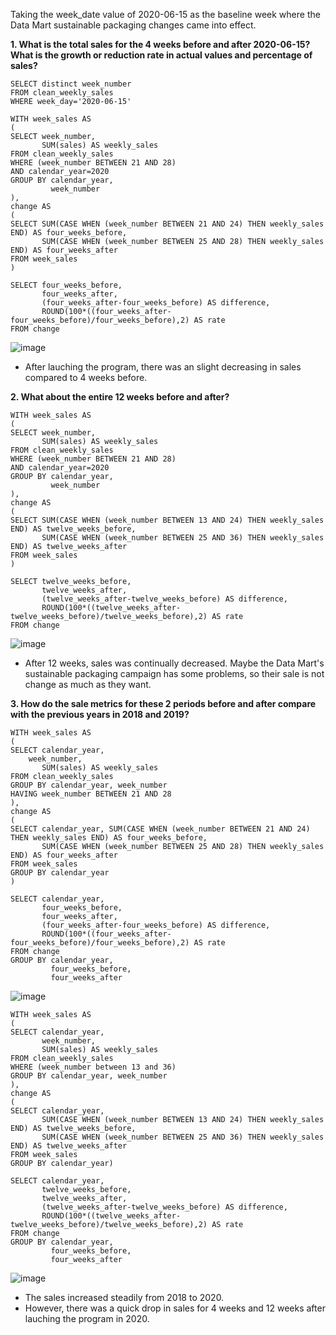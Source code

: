 Taking the week_date value of 2020-06-15 as the baseline week where the Data Mart sustainable packaging changes came into effect.

__1. What is the total sales for the 4 weeks before and after 2020-06-15? What is the growth or reduction rate in actual values and percentage of sales?__
```
SELECT distinct week_number
FROM clean_weekly_sales                 
WHERE week_day='2020-06-15'    

WITH week_sales AS 
(
SELECT week_number, 
       SUM(sales) AS weekly_sales
FROM clean_weekly_sales                                    
WHERE (week_number BETWEEN 21 AND 28)
AND calendar_year=2020
GROUP BY calendar_year,
         week_number                                   
),                                  
change AS
(                                  
SELECT SUM(CASE WHEN (week_number BETWEEN 21 AND 24) THEN weekly_sales END) AS four_weeks_before, 
       SUM(CASE WHEN (week_number BETWEEN 25 AND 28) THEN weekly_sales END) AS four_weeks_after 
FROM week_sales
)                 
                                  
SELECT four_weeks_before, 
       four_weeks_after, 
       (four_weeks_after-four_weeks_before) AS difference,
       ROUND(100*((four_weeks_after-four_weeks_before)/four_weeks_before),2) AS rate
FROM change     
```
![image](https://user-images.githubusercontent.com/89729029/136660748-74ecb214-e012-4734-ac19-7918ac0ecbf0.png)

- After lauching the program, there was an slight decreasing in sales compared to 4 weeks before.

__2. What about the entire 12 weeks before and after?__
```
WITH week_sales AS 
(
SELECT week_number, 
       SUM(sales) AS weekly_sales
FROM clean_weekly_sales                                    
WHERE (week_number BETWEEN 21 AND 28)
AND calendar_year=2020
GROUP BY calendar_year,
         week_number 
),                                  
change AS
(                                  
SELECT SUM(CASE WHEN (week_number BETWEEN 13 AND 24) THEN weekly_sales END) AS twelve_weeks_before, 
       SUM(CASE WHEN (week_number BETWEEN 25 AND 36) THEN weekly_sales END) AS twelve_weeks_after 
FROM week_sales
)                 
                                  
SELECT twelve_weeks_before, 
       twelve_weeks_after, 
       (twelve_weeks_after-twelve_weeks_before) AS difference,
       ROUND(100*((twelve_weeks_after-twelve_weeks_before)/twelve_weeks_before),2) AS rate
FROM change                                    
```
![image](https://user-images.githubusercontent.com/89729029/136660823-84012ea8-9f33-4b5e-bb3b-8b1bed4b61a0.png)
- After 12 weeks, sales was continually decreased. Maybe the Data Mart's sustainable packaging campaign has some problems, so their sale is not change as much as they want.

__3. How do the sale metrics for these 2 periods before and after compare with the previous years in 2018 and 2019?__
```
WITH week_sales AS 
(
SELECT calendar_year,
  	week_number, 
       SUM(sales) AS weekly_sales
FROM clean_weekly_sales                                    
GROUP BY calendar_year, week_number                                   
HAVING week_number BETWEEN 21 AND 28
),                                  
change AS
(                                  
SELECT calendar_year, SUM(CASE WHEN (week_number BETWEEN 21 AND 24) THEN weekly_sales END) AS four_weeks_before, 
       SUM(CASE WHEN (week_number BETWEEN 25 AND 28) THEN weekly_sales END) AS four_weeks_after 
FROM week_sales
GROUP BY calendar_year
)                 
                                  
SELECT calendar_year,
       four_weeks_before, 
       four_weeks_after, 
       (four_weeks_after-four_weeks_before) AS difference,
       ROUND(100*((four_weeks_after-four_weeks_before)/four_weeks_before),2) AS rate
FROM change
GROUP BY calendar_year, 
         four_weeks_before, 
         four_weeks_after
```
![image](https://user-images.githubusercontent.com/89729029/136660620-126e3cc2-56e8-4cb6-93b3-5bdf0f639dc7.png)

```
WITH week_sales AS 
(
SELECT calendar_year,
  	   week_number, 
       SUM(sales) AS weekly_sales
FROM clean_weekly_sales                                    
WHERE (week_number between 13 and 36)
GROUP BY calendar_year, week_number                                   
),                                  
change AS
(                                  
SELECT calendar_year,
  	   SUM(CASE WHEN (week_number BETWEEN 13 AND 24) THEN weekly_sales END) AS twelve_weeks_before, 
       SUM(CASE WHEN (week_number BETWEEN 25 AND 36) THEN weekly_sales END) AS twelve_weeks_after 
FROM week_sales
GROUP BY calendar_year)                 
                                  
SELECT calendar_year,
       twelve_weeks_before, 
       twelve_weeks_after, 
       (twelve_weeks_after-twelve_weeks_before) AS difference,
       ROUND(100*((twelve_weeks_after-twelve_weeks_before)/twelve_weeks_before),2) AS rate
FROM change
GROUP BY calendar_year, 
         four_weeks_before, 
         four_weeks_after
```
![image](https://user-images.githubusercontent.com/89729029/136660956-bf9aa188-ffe0-476b-8277-a80930a02984.png)

- The sales increased steadily from 2018 to 2020. 
- However, there was a quick drop in sales for 4 weeks and 12 weeks after lauching the program in 2020. 
